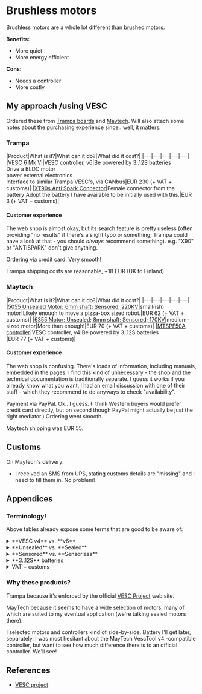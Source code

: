 # Brushless motors

<!-- tbd. MORE PICTURES! :) -->

Brushless motors are a whole lot different than brushed motors.

**Benefits:**

- More quiet
- More energy efficient

**Cons:**

- Needs a controller
- More costly


## My approach /using VESC

Ordered these from [Trampa boards](https://trampaboards.com/) and [Maytech](https://maytech.cn/products/). Will also attach some notes about the purchasing experience since.. well, it matters.

### Trampa

|Product|What is it?|What can it do?|What did it cost?|
|---|---|---|---|---|
|[VESC 6 Mk VI](https://trampaboards.com/vesc-6-mkvi--trampa-gives-you-maximum-power-p-34848.html)|VESC controller, v6|Be powered by 3..12S batteries<br />Drive a BLDC motor<br />power external electronics<br />Interface to similar Trampa VESC's, via CANbus|EUR 230 (+ VAT + customs)|
|[XT90s Anti Spark Connector](https://trampaboards.com/xt90s-anti-spark-connector--female-p-24171.html)|Female connector from the battery|Adopt the battery I have available to be initially used with this.|EUR 3 (+ VAT + customs)|

#### Customer experience

The web shop is almost okay, but its search feature is pretty useless (often providing "no results" if there's a slight typo or something; Trampa could have a look at that - you should *always* recommend something). e.g. "X90" or "ANTISPARK" don't give anything.

Ordering via credit card. Very smooth!

Trampa shipping costs are reasonable, ~18 EUR (UK to Finland).

### Maytech

|Product|What is it?|What can it do?|What did it cost?|
|---|---|---|---|---|
|[5055 Unsealed Motor; 6mm shaft; Sensored; 220KV](https://maytech.cn/products/brushless-hall-sensor-motor-mto5055-220-ha)|small(ish) motor|Likely enough to move a pizza-box sized robot.|EUR 62 (+ VAT + customs)|
|[6355 Motor; Unsealed; 8mm shaft; Sensored; 170KV](https://maytech.cn/products/brushless-hall-sensor-motor-mto6355-170-ha)|medium-sized motor|More than enough!|EUR 70 (+ VAT + customs)|
|[MTSPF50A controller](https://maytech.cn/products/maytech-superesc-50a-compatible-with-vesc-software)|VESC controller, v4|Be powered by 3..12S batteries<br />|EUR 77 (+ VAT + customs)|


#### Customer experience

The web shop is confusing. There's loads of information, including manuals, embedded in the pages. I find this kind of unnecessary - the shop and the technical documentation is traditionally separate. I guess it works if you already know what you want. I had an email discussion with one of their staff - which they recommend to do anyways to check "availability".

Payment via PayPal. Ok.. I guess.  (I think Western buyers would prefer credit card directly, but on second though PayPal might actually be just the right mediator.)  Ordering went smooth.

Maytech shipping was EUR 55.


## Customs

On Maytech's delivery: 

- I received an SMS from UPS, stating customs details are "missing" and I need to fill them in. No problem!

<!-- tbd. -->



## Appendices

### Terminology!

Above tables already expose some terms that are good to be aware of:

<details><summary>**VESC v4** vs. **v6**</summary>
These are hardware design versions. "v6" is more modern, but not necessarily a replacement. They are just different.
</details>

<details><summary>**Unsealed** vs. **Sealed**</summary>
Unsealed motors are prone to take in dust, water, what-not (obviously); a video states metallic dust to be the worst. But they cool better than sealed, are cheaper, and... can be taken apart (more easily).
</details>

<details><summary>**Sensored** vs. **Sensorless**</summary>
Sensors tell the orientation (and direction) of the shaft. They can make startup (after the controller wakes up) more quiet - I've heard - but many board users prefer sensorless, since.. fewer parts to break.
	
Also sensored motors can be run as sensorless, by the VESC controllers (so for learning purposes, it doesn't hurt).
</details>

<details><summary>**3..12S** batteries</summary>
The `S` means Series - how many cells are in series (i.e. adds to the Voltage). More voltage, more speed!

The `P` (e.g. `3SP1`; `10SP3`) is how many such batteries are in parallel. More endurance; more amps out (= higher torque). But bigger.
</details>

<details><summary>VAT + customs</summary>
Neither shop being within the EU, I need to handle the EU VAT and customs duties before getting the goods.
</details>


### Why these products?

Trampa because it's enforced by the official [VESC Project](https://vesc-project.com/Hardware) web site.

MayTech because it seems to have a wide selection of motors, many of which are suited to my eventual application (we're talking sealed motors there).

I selected motors and controllers kind of side-by-side. Battery I'll get later, separately. I was most hesitant about the MayTech VescTool v4 -compatible controller, but want to see how much difference there is to an official controller. We'll see!


## References

<!-- tbd. videos! -->

- [VESC project](https://vesc-project.com/node/3839)

